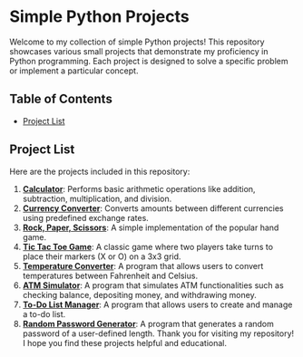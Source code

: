 # Simple Python Projects

Welcome to my collection of simple Python projects! This repository showcases various small projects that demonstrate my proficiency in Python programming. Each project is designed to solve a specific problem or implement a particular concept.

## Table of Contents

- [Project List](#project-list)

## Project List

Here are the projects included in this repository:

1. **[Calculator](https://github.com/mithrakaliraj/basic-python-projects/blob/main/calculator.py)**: Performs basic arithmetic operations like addition, subtraction, multiplication, and division.
2. **[Currency Converter](https://github.com/mithrakaliraj/basic-python-projects/blob/main/currencyconverter.py)**: Converts amounts between different currencies using predefined exchange rates.
3. **[Rock, Paper, Scissors](https://github.com/mithrakaliraj/basic-python-projects/blob/main/rockpaperscissors.py)**: A simple implementation of the popular hand game.
4. **[Tic Tac Toe Game](https://github.com/mithrakaliraj/basic-python-projects/blob/main/tic%20tac%20toe.py)**: A classic game where two players take turns to place their markers (X or O) on a 3x3 grid.
5. **[Temperature Converter](https://github.com/mithrakaliraj/basic-python-projects/blob/main/TemperatureConverter.py)**: A program that allows users to convert temperatures between Fahrenheit and Celsius.
6. **[ATM Simulator](https://github.com/mithrakaliraj/basic-python-projects/blob/main/ATM%20stimulator.py)**: A program that simulates ATM functionalities such as checking balance, depositing money, and withdrawing money.
7. **[To-Do List Manager](https://github.com/mithrakaliraj/basic-python-projects/blob/main/todolist.py)**: A program that allows users to create and manage a to-do list.
8. **[Random Password Generator]()**: A program that generates a random password of a user-defined length.
Thank you for visiting my repository! I hope you find these projects helpful and educational.
